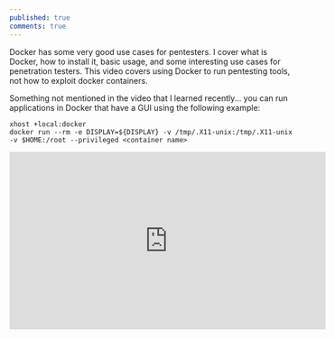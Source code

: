 ```yaml
---
published: true
comments: true
---
```

Docker has some very good use cases for pentesters. I cover what is Docker, how to install it, basic usage, and some interesting use cases for penetration testers. This video covers using Docker to run pentesting tools, not how to exploit docker containers.

Something not mentioned in the video that I learned recently... you can run applications in Docker that have a GUI using the following example:

```
xhost +local:docker
docker run --rm -e DISPLAY=${DISPLAY} -v /tmp/.X11-unix:/tmp/.X11-unix -v $HOME:/root --privileged <container name>
```

<iframe width="560" height="315" src="https://www.youtube.com/embed/vIR7hDyT1qA" frameborder="0" allow="accelerometer; autoplay; encrypted-media; gyroscope; picture-in-picture" allowfullscreen></iframe>
